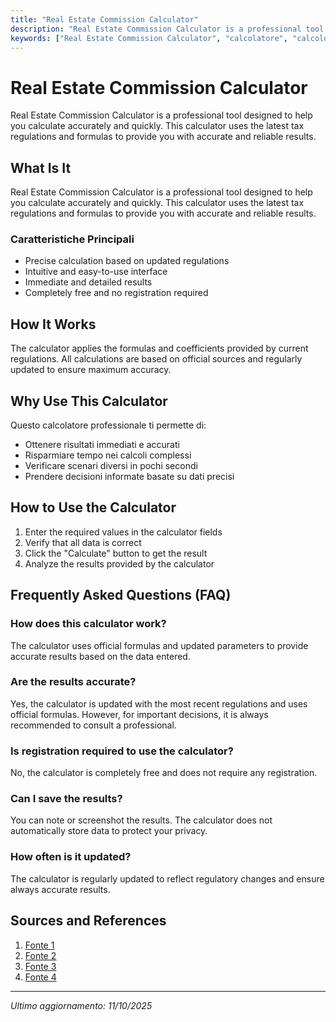 ```yaml
---
title: "Real Estate Commission Calculator"
description: "Real Estate Commission Calculator is a professional tool designed to help you calculate accurately and quickly. This calculator uses the latest tax regulations and formulas to provide you with accurate and reliable results."
keywords: ["Real Estate Commission Calculator", "calcolatore", "calcolo online"]
---
```


# Real Estate Commission Calculator

Real Estate Commission Calculator is a professional tool designed to help you calculate accurately and quickly. This calculator uses the latest tax regulations and formulas to provide you with accurate and reliable results.

## What Is It

Real Estate Commission Calculator is a professional tool designed to help you calculate accurately and quickly. This calculator uses the latest tax regulations and formulas to provide you with accurate and reliable results.

### Caratteristiche Principali

- Precise calculation based on updated regulations
- Intuitive and easy-to-use interface
- Immediate and detailed results
- Completely free and no registration required

## How It Works

The calculator applies the formulas and coefficients provided by current regulations. All calculations are based on official sources and regularly updated to ensure maximum accuracy.

## Why Use This Calculator

Questo calcolatore professionale ti permette di:

- Ottenere risultati immediati e accurati
- Risparmiare tempo nei calcoli complessi
- Verificare scenari diversi in pochi secondi
- Prendere decisioni informate basate su dati precisi

## How to Use the Calculator

1. Enter the required values in the calculator fields
2. Verify that all data is correct
3. Click the "Calculate" button to get the result
4. Analyze the results provided by the calculator

## Frequently Asked Questions (FAQ)

### How does this calculator work?

The calculator uses official formulas and updated parameters to provide accurate results based on the data entered.

### Are the results accurate?

Yes, the calculator is updated with the most recent regulations and uses official formulas. However, for important decisions, it is always recommended to consult a professional.

### Is registration required to use the calculator?

No, the calculator is completely free and does not require any registration.

### Can I save the results?

You can note or screenshot the results. The calculator does not automatically store data to protect your privacy.

### How often is it updated?

The calculator is regularly updated to reflect regulatory changes and ensure always accurate results.

## Sources and References

1. [Fonte 1](https://www.omnicalculator.com/finance/real-estate-commission)
2. [Fonte 2](https://www.paperlesspipeline.com/real-estate-commission-calculator/)
3. [Fonte 3](https://livingstlouismo.com/realtor-commission-calculator/)
4. [Fonte 4](https://www.goamplify.com/calculators/real-estate-commission-calculator/)

---

*Ultimo aggiornamento: 11/10/2025*
